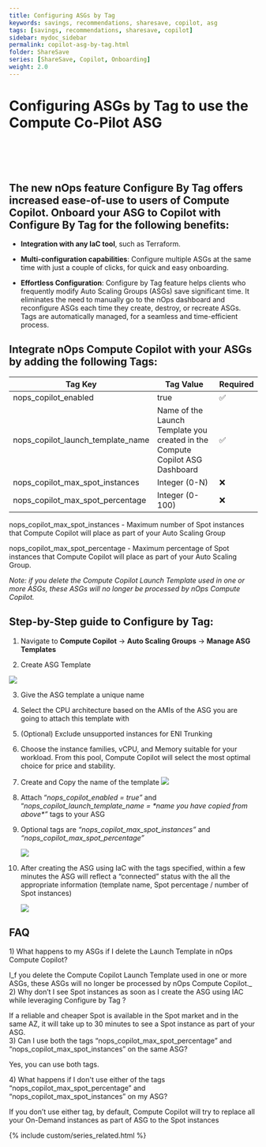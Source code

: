 ```yaml
---
title: Configuring ASGs by Tag
keywords: savings, recommendations, sharesave, copilot, asg
tags: [savings, recommendations, sharesave, copilot]
sidebar: mydoc_sidebar
permalink: copilot-asg-by-tag.html
folder: ShareSave
series: [ShareSave, Copilot, Onboarding]
weight: 2.0
---
```




# Configuring ASGs by Tag to use the Compute Co-Pilot ASG
 <a id="configuring-asgs-by-tag-to-use-the-compute-co-pilot-asg"></a>
=====================================================================

## The new nOps feature Configure By Tag offers increased ease-of-use to users of Compute Copilot. Onboard your ASG to Copilot with Configure By Tag for the following benefits:<a id="the-new-nops-feature-configure-by-tag-offers-increased-ease-of-use-to-users-of-compute-copilot-onboard-your-asg-to-copilot-with-configure-by-tag-for-the-following-benefits"></a>

- **Integration with any IaC tool**, such as Terraform.

- **Multi-configuration capabilities**: Configure multiple ASGs at the same time with just a couple of clicks, for quick and easy onboarding.

- **Effortless Configuration**: Configure by Tag feature helps clients who frequently modify Auto Scaling Groups (ASGs) save significant time. It eliminates the need to manually go to the nOps dashboard and reconfigure ASGs each time they create, destroy, or recreate ASGs. Tags are automatically managed, for a seamless and time-efficient process.


## Integrate nOps Compute Copilot with your ASGs by adding the following Tags:<a id="integrate-nops-compute-copilot-with-your-asgs-by-adding-the-following-tags"></a>

|                    **Tag Key**                    |        **Tag Value**                                                                       |     **Required**         |
| ----------------------------------- | -------------------------------------------------------------------------- | ---------- |
|         nops\_copilot\_enabled        |                                     true                                     |       ✅      |
| nops\_copilot\_launch\_template\_name | Name of the Launch Template you created in the Compute Copilot ASG Dashboard |       ✅      |
|  nops\_copilot\_max\_spot\_instances  |                                 Integer (0-N)                                |       ❌      |
|  nops\_copilot\_max\_spot\_percentage |                                Integer (0-100)                               |       ❌      |

nops\_copilot\_max\_spot\_instances - Maximum number of Spot instances that Compute Copilot will place as part of your Auto Scaling Group

nops\_copilot\_max\_spot\_percentage - Maximum percentage of Spot instances that Compute Copilot will place as part of your Auto Scaling Group.

_Note: if you delete the Compute Copilot Launch Template used in one or more ASGs, these ASGs will no longer be processed by nOps Compute Copilot._


## Step-by-Step guide to Configure by Tag:<a id="step-by-step-guide-to-configure-by-tag"></a>

1. Navigate to **Compute Copilot** -> **Auto Scaling Groups** -> **Manage ASG Templates**

2. Create ASG Template

![](https://lh7-us.googleusercontent.com/UouzjCSllCtBUg3s7lukfPzEK7iMk_TX-vpnRrJEeK0TeiIwzrECGTydSsnEA9pk1DLZW7W2ek0v0hlpVjzyAZrr87Pa02SazL7NZTemNn8xZ4_dBhHKjJOyd36pOtBxKFPCjCztXAvgy5fT9l0PWO0M1lx1obmwGe4mKefIzYT9R-82XdrUEfKY2iK5yA)

3. Give the ASG template a unique name

4. Select the CPU architecture based on the AMIs of the ASG you are going to attach this template with

5. (Optional) Exclude unsupported instances for ENI Trunking 

6. Choose the instance families, vCPU, and Memory suitable for your workload. From this pool, Compute Copilot will select the most optimal choice for price and stability.

7. Create and Copy the name of the template
    ![](https://lh7-us.googleusercontent.com/o7TFEg-g9LX6FRMiNALyQudCaET-RRf5YfSfUIvrGxNuGvdU0QBa_5s_MQPUwaPP8jCUJwKFSl6EfbDSZRdx8rFPTi-1ieERzpW0zQlVS-cHYle8-XaGtl_0rOXI8rO5gTo5EBbiNqfBNo091vmEUSu18P8oweRDW38RT_-jIJtcdgmN-OFChrGDq8mjDw)

8. Attach “_nops\_copilot\_enabled = true”_ and “_nops\_copilot\_launch\_template\_name =_ _\*name you have copied from above\*”_ tags to your ASG 

9. Optional tags are _“nops\_copilot\_max\_spot\_instances”_ and _“nops\_copilot\_max\_spot\_percentage”_

    ![](https://lh7-us.googleusercontent.com/IFrv5Wl_1dC4f0uWTjTeGslLpFrDEvKX5kmS6m2Zoh-jhNuxzgUd5xQVK_SEBNe8ncaZ-7wMrQmj6LT5h13mZVQy4H7PgLqEPkBDz12GWKNVR0-YgaVsUEkVJswIRVc0wV8UKhmxzBkA131HKgRGLeDbxpWlDvainf1aFoERWPnBBQmimpbdyKvgm7J6-Q)

10. After creating the ASG using IaC with the tags specified, within a few minutes the ASG will reflect a “connected” status with the all the appropriate information (template name, Spot percentage / number of Spot instances) 

    ![](https://lh7-us.googleusercontent.com/GBg8CBWhCFtkBbWWJ-QaGMp_rj8VU7J87IgTLrofKH6jtdXs1Svf3H82wSUvxu57PzpTCwxaNW-alfyaQL9AZwSwAqqhYUAF-oDZfSSb8tsQZz6OpGbEBnxxvkO8NeNpWvOHwNIX82znGiKTGpm75nKXq1SSfxNzXerIL7_eHSndUDtkl-Pxj9UckYQ9ug)

## FAQ

1\) What happens to my ASGs if I delete the Launch Template in nOps Compute Copilot?

I_f you delete the Compute Copilot Launch Template used in one or more ASGs, these ASGs will no longer be processed by nOps Compute Copilot._\
2\) Why don’t I see Spot instances as soon as I create the ASG using IAC while leveraging Configure by Tag ?

If a reliable and cheaper Spot is available in the Spot market and in the same AZ, it will take up to 30 minutes to see a Spot instance as part of your ASG.\
3\) Can I use both the tags “nops\_copilot\_max\_spot\_percentage” and “nops\_copilot\_max\_spot\_instances” on the same ASG?

Yes, you can use both tags. 

4\) What happens if I don't use either of the tags “nops\_copilot\_max\_spot\_percentage” and “nops\_copilot\_max\_spot\_instances” on my ASG?

If you don’t use either tag, by default, Compute Copilot will try to replace all your On-Demand instances as part of ASG to the Spot instances


{% include custom/series_related.html %}
